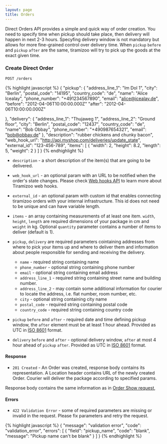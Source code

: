 ```yaml
---
layout: page
title: Orders
---
```


Direct Orders API provides a simple and quick way of order creation.
You need to specify time when pickup should take place, then delivery will happen
in next 2-3 hours. Specyfing delivery window is not mandatory but allows for more
fine-grained control over delivery time. When `pickup` `before` and `pickup` `after`
are the same, tiramizoo will try to pick up the goods at the exact given time.

### Create Direct Order

```
POST /orders
```

{% highlight javascript %}
{
  "pickup":  {
    "address_line_1": "Im Dol 1",
    "city": "Berlin",
    "postal_code": "14195",
    "country_code": "de",
    "name": "Alice Icealay",
    "phone_number": "+491234567890",
    "email": "alice@icealay.de",
    "before": "2012-04-06T10:00:00.000Z"
    "after": "2012-04-06T10:00:00.000Z"

  },
  "delivery": {
    "address_line_1": "Thujaweg 1",
    "address_line_2": "Ground floor",
    "city": "Berlin",
    "postal_code": "12437",
    "country_code": "de",
    "name": "Bob Obbay",
    "phone_number": "+490987654321",
    "email": "bob@obbay.de"
  },
  "description": "rubber chickens and chunky bacon",
  "web_hook_url": "http://api.myshop.com/deliveries/update_state",
  "external_id": "123-456-789",
  "items": [
    {
      "width": 2,
      "height": 8.2,
      "length": 5,
      "weight": 2
    }
  ]
}
{% endhighlight %}

* `description` - a short description of the item(s) that are going to
  be delivered.
* `web_hook_url` - an optional param with an URL to be notified when the
  order's state changes. Please check
  [Web hooks API](/web_hooks.html)
  to learn more about Tiramizoo web hooks.
* `external_id` - an optional param with custom id that enables connecting
  tiramizoo orders with your internal infrastructure. This id does not need
  to be unique and can have variable length.
* `items` - an array containing measurements of at least one item.
  `width`, `height`, `length` are required dimensions of your package
  in cm and `weight` in kg. Optional `quantity` parameter contains a
  number of items to deliver (default is 1).
* `pickup`, `delivery` are required parameters cointaining addresses
   from where to pick your items up and where to deliver them and information
   about people responsible for sending and receiving the delivery.
  * `name` - required string containing name
  * `phone_number` - optional string containing phone number
  * `email` - optional string containing email address
  * `address_line_1` - required string containing street name and
    building number.
  * `address_line_2` - may contain some additional information for
    courier to locate the address, i.e. flat number, room number, etc.
  * `city` - optional string containing city name
  * `postal_code` - required string containing postal code
  * `country_code` - required string containing country code

* `pickup` `before` and  `after` - required date and time defining pickup window, the `after` element must be at least 1 hour ahead. Provided as UTC in [ISO 8601](http://en.wikipedia.org/wiki/ISO_8601) format.
* `delivery` `before` and `after` - optional delivery window, `after` at most 4 hour ahead of `pickup` `after`. Provided as UTC in [ISO 8601](http://en.wikipedia.org/wiki/ISO_8601) format.

#### Response

* `201 Created` - An Order was created, response body contains its
  representation. A Location header contains URL of the newly created
  Order. Courier will deliver the package according to specified
  params.

Response body contains the same information as in [Order Show request](/orders.html#show_order),

#### Errors

* `422 Validation Error` - some of required parameters are missing or
  invalid in the request. Please fix parameters and retry the request.

{% highlight javascript %}
{
  "message": "validation error",
  "code": "validation_error",
  "errors": [
    {
      "field": "pickup_name",
      "code": "blank",
      "message": "Pickup name can't be blank"
    }
  ]
}
{% endhighlight %}
